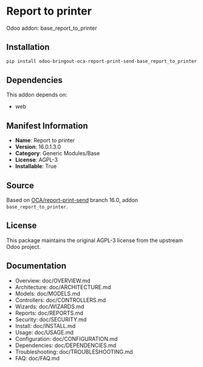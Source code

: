 # Report to printer

Odoo addon: base_report_to_printer

## Installation

```bash
pip install odoo-bringout-oca-report-print-send-base_report_to_printer
```

## Dependencies

This addon depends on:
- web

## Manifest Information

- **Name**: Report to printer
- **Version**: 16.0.1.3.0
- **Category**: Generic Modules/Base
- **License**: AGPL-3
- **Installable**: True

## Source

Based on [OCA/report-print-send](https://github.com/OCA/report-print-send) branch 16.0, addon `base_report_to_printer`.

## License

This package maintains the original AGPL-3 license from the upstream Odoo project.

## Documentation

- Overview: doc/OVERVIEW.md
- Architecture: doc/ARCHITECTURE.md
- Models: doc/MODELS.md
- Controllers: doc/CONTROLLERS.md
- Wizards: doc/WIZARDS.md
- Reports: doc/REPORTS.md
- Security: doc/SECURITY.md
- Install: doc/INSTALL.md
- Usage: doc/USAGE.md
- Configuration: doc/CONFIGURATION.md
- Dependencies: doc/DEPENDENCIES.md
- Troubleshooting: doc/TROUBLESHOOTING.md
- FAQ: doc/FAQ.md
